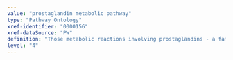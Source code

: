 ```yaml
---
value: "prostaglandin metabolic pathway"
type: "Pathway Ontology"
xref-identifier: "0000156"
xref-dataSource: "PW"
definition: "Those metabolic reactions involving prostaglandins - a family of prostanoid eicosanoids with many regulatory functions."
level: "4"
---
```


